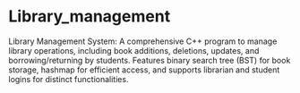 # Library_management
Library Management System: A comprehensive C++ program to manage library operations, including book additions, deletions, updates, and borrowing/returning by students. Features binary search tree (BST) for book storage, hashmap for efficient access, and supports librarian and student logins for distinct functionalities.
